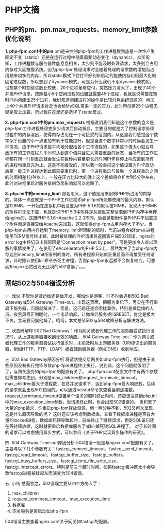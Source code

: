 PHP文摘
===============================================
## PHP的pm、pm.max_requests、memory_limit参数优化说明
**1. php-fpm.conf中的pm**
pm是来控制php-fpm的工作进程数到底是一次性产生固定不变（static）还是在运行过程中随着需要动态变化（dynamic）。众所周知，工作进程数与服务器性能息息相关，太少则不能及时处理请求，太多则会占用内存过大而拖慢系统。因为php-fpm处理请求时会随着处理的请求数的增加而占用越来越多的内存，所以static模式下往往不好判断启动的能使内存利用最大化的固定进程数，所以想到了dynamic模式。可是为什么我们不用dynamic模式呢，试想某个时刻请求数比较低，20个进程足够应付，突然压力增大了，出现了40个并发PHP请求，按照最小5个空闲进程的设置就需要45个进程，也就是说需要在短时间内创建出25个进程，我们知道创建进程的操作是比较消耗系统资源的，再加上40个并发PHP请求肯定也会给MySQL带来一定的压力，此时再创建25个进程无疑是雪上加霜，所以我在这里还是选择了static模式。

**2. php-fpm.conf中的pm.max_requests**
根据说明我们知道这个参数的含义是php-fpm工作进程处理完多少请求后自动重启，主要目的就是为了控制请求处理过程中的内存溢出，使得内存占用在一个可接受的范围内。从这里我们感觉这个数字似乎设置的小一点更加有利于性能提升，但是当这个数字非常小的时候会发生一种情况，由于PHP请求是平均地分配给各个工作进程的，如果这个值太小就会导致所有的工作进程几乎同时达到这个值并且进入需要重启的状态，当所有的工作进程都在同一时刻重启就会发生在数秒内甚至更长的时间PHP将停止响应直到所有的进程均重启完为止。这是不能接受的，所以我一般会把这个值设置为PHP启动后第一批工作进程达到此值需要重启时，第一个进程重启与最后一个进程重启之间的时间相差1分钟以上，一般在压力比较大的晚上这个差值将会扩大到5分钟左右，此时对进程重启对服务器的负面影响就可以忽略了。

**3. php.ini中的memory_limit**
顾名思义，这个值是用来限制PHP所占用的内存的，具体一点说就是一个PHP工作进程即php-fpm所能够使用的最大内存，默认是128MB，一开始在虚拟机中我设置为PHP 5.1.6的默认值16MB，发现大于16MB的附件将无法下载，也就是说PHP 5.3中附件是从硬盘完整读取到PHP内存中再传给nginx的，这跟PHP 5.1.6+Apache 2.2.3不同，后者读取附件是PHP并不加载这个附件而是直接交给Apache来加载，这就使得php-fpm占用内存大了不少。当php-fpm占用内存达到了memory_limit所限制的值时，当前进程会被fpm主进程使用TERM信号终止掉，此时被处理的PHP请求将返回客户端502错误，nginx的error log中将记录出错原因是“Connection reset by peer”。可是更加令人难以理解的事情发生了，在使用了eAccelerator的PHP 5.3上，居然发生了当php-fpm内存达到memory_limit所限制的值时，所有进程都开始疯狂重启而不再接受任何请求，此时除非使用kill命令杀死主进程，否则php-fpm永远都不会恢复响应，可想而知nginx必然出现无止境的502错误了。。。


## 网站502与504错误分析

一. 戏说
不管你是做运维还是做开发，哪怕你是游客，时不时会遇到502 Bad Gateway或504 Gateway Time-out。出现这页面，把服务重启下，再实在不行重启下服务器，问题就解决了，但是，这问题还是会困扰着你，特别是做运维的人员。夜黑风高正酣睡时，一个电话响起，让你重启服务或IISRESET，肯定是极大不爽，立马要问候他妈了。呵呵，本文总结502与504故障分析与解决方法。

二. 状态码解释
502 Bad Gateway：作为网关或者代理工作的服务器尝试执行请求时，从上游服务器接收到无效的响应。
504 Gateway Time-out：作为网关或者代理工作的服务器尝试执行请求时，未能及时从上游服务器（URI标识出的服务器，例如HTTP、FTP、LDAP）或者辅助服务器（例如DNS）收到响应。

三. 502 Bad Gateway原因分析
将请求提交给网关如php-fpm执行，但是由于某些原因没有执行完毕导致php-fpm进程终止执行。说到此，这个问题就很明了了，与网关服务如php-fpm的配置有关了。
php-fpm.conf配置文件中有两个参数就需要你考虑到，分别是max_children和request_terminate_timeout。
max_children最大子进程数，在高并发请求下，达到php-fpm最大响应数，后续的请求就会出现502错误的。可以通过netstat命令来查看当前连接数。
request_terminate_timeout设置单个请求的超时终止时间。还应该注意到php.ini中的max_execution_time参数。当请求终止时，也会出现502错误的。
当积累了大量的php请求，你重启php-fpm释放资源，但一两分钟不到，502又再次呈现，这是什么原因导致的呢？ 这时还应该考虑到数据库，查看下数据库进程是否有大量的locked进程，数据库死锁导致超时，前端终止了继续请求，但是SQL语句还在等待释放锁，这时就要重启数据库服务了或kill掉死锁SQL进程了。
对于长时间的请求可以考虑使用异步方式，可以参阅《关于PHP实现异步操作的研究》。

四. 504 Gateway Time-out原因分析
504错误一般是与nginx.conf配置有关了。主要与以下几个参数有关：fastcgi_connect_timeout、fastcgi_send_timeout、fastcgi_read_timeout、fastcgi_buffer_size、fastcgi_buffers、fastcgi_busy_buffers_size、fastcgi_temp_file_write_size、fastcgi_intercept_errors。特别是前三个超时时间。如果fastcgi缓冲区太小会导致fastcgi进程被挂起从而演变为504错误。

五. 小结
总而言之，502错误主要从四个方向入手：
1. max_children
2. request_terminate_timeout、max_execution_time
3. 数据库
4. 网关服务是否启动如php-fpm

504错误主要查看nginx.conf关于网关如fastcgi的配置。